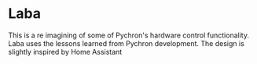 # Laba

This is a re imagining of some of Pychron's hardware control functionality. Laba uses the lessons learned from Pychron 
development.
The design is slightly inspired by Home Assistant

